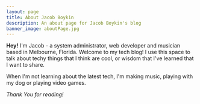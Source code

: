 ```yaml
---
layout: page
title: About Jacob Boykin
description: An about page for Jacob Boykin's blog
banner_image: aboutPage.jpg
---
```


**Hey!** I'm Jacob - a system administrator, web developer and musician based in Melbourne, Florida. Welcome to my tech blog! I use this space to talk about techy things that I think are cool, or wisdom that I've learned that I want to share.

When I'm not learning about the latest tech, I'm making music, playing with my dog or playing video games.

*Thank You for reading!*
